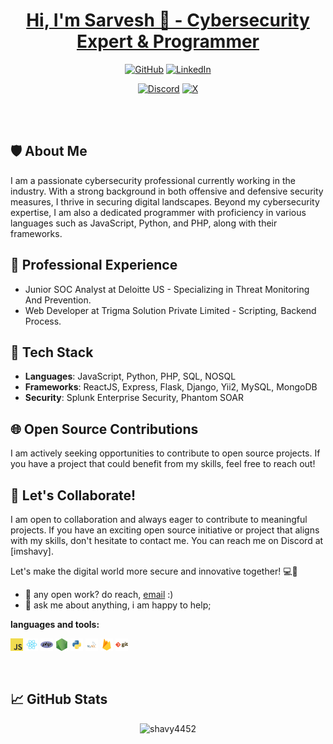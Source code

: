 <h1 align="center"><a href="https://peterhan.dev">Hi, I'm Sarvesh 👋  - Cybersecurity Expert & Programmer </a></h1>

<p align="center">
  <a href="https://github.com/shavy4452">
    <picture>
      <source media="(prefers-color-scheme: dark)" srcset="https://cdn.simpleicons.org/github/white">
      <img alt="GitHub" title="GitHub" height="48" width="48" src="https://cdn.simpleicons.org/github"></picture></a>
  <a href="https://www.linkedin.com/in/sarveshsingh1322">
    <img alt="LinkedIn" title="LinkedIn" height="48" width="48" src="https://cdn.simpleicons.org/linkedin"></a>
</p>

<p align="center">
  <a href="https://discord.com/invite/n7J26nP9gC">
    <img alt="Discord" title="Discord" height="48" width="48" src="https://cdn.simpleicons.org/discord"></a>
  <a href="https://twitter.com/imshavy">
    <picture>
      <source media="(prefers-color-scheme: dark)" srcset="https://cdn.simpleicons.org/x/white">
      <img alt="X" title="X" height="48" width="48" src="https://cdn.simpleicons.org/x"></picture></a>
</p>



<br />
<br />

## 🛡️ About Me
I am a passionate cybersecurity professional currently working in the industry. With a strong background in both offensive and defensive security measures, I thrive in securing digital landscapes. Beyond my cybersecurity expertise, I am also a dedicated programmer with proficiency in various languages such as JavaScript, Python, and PHP, along with their frameworks.

## 💼 Professional Experience
- Junior SOC Analyst at Deloitte US - Specializing in Threat Monitoring And Prevention.
- Web Developer at Trigma Solution Private Limited - Scripting, Backend Process.

## 🔧 Tech Stack
- **Languages**: JavaScript, Python, PHP, SQL, NOSQL
- **Frameworks**: ReactJS, Express, Flask, Django, Yii2, MySQL, MongoDB
- **Security**: Splunk Enterprise Security, Phantom SOAR

## 🌐 Open Source Contributions
I am actively seeking opportunities to contribute to open source projects. If you have a project that could benefit from my skills, feel free to reach out!

## 🤝 Let's Collaborate!
I am open to collaboration and always eager to contribute to meaningful projects. If you have an exciting open source initiative or project that aligns with my skills, don't hesitate to contact me. You can reach me on Discord at [imshavy].



Let's make the digital world more secure and innovative together! 💻🚀
  
- 💼 any open work? do reach, [email](mailto:sarveshsingh1322@gmail.com) :)
- 💬 ask me about anything, i am happy to help;

**languages and tools:**  

<code><img height="20" src="https://raw.githubusercontent.com/github/explore/80688e429a7d4ef2fca1e82350fe8e3517d3494d/topics/javascript/javascript.png"></code>
<code><img height="20" src="https://raw.githubusercontent.com/github/explore/80688e429a7d4ef2fca1e82350fe8e3517d3494d/topics/react/react.png"></code>
<code><img height="20" src="https://raw.githubusercontent.com/github/explore/5c058a388828bb5fde0bcafd4bc867b5bb3f26f3/topics/php/php.png"></code>
<code><img height="20" src="https://raw.githubusercontent.com/github/explore/80688e429a7d4ef2fca1e82350fe8e3517d3494d/topics/nodejs/nodejs.png"></code>
<code><img height="20" src="https://raw.githubusercontent.com/github/explore/80688e429a7d4ef2fca1e82350fe8e3517d3494d/topics/python/python.png"></code>
<code><img height="20" src="https://raw.githubusercontent.com/github/explore/80688e429a7d4ef2fca1e82350fe8e3517d3494d/topics/mysql/mysql.png"></code>
<code><img height="20" src="https://raw.githubusercontent.com/github/explore/80688e429a7d4ef2fca1e82350fe8e3517d3494d/topics/firebase/firebase.png"></code>
<code><img height="20" src="https://raw.githubusercontent.com/github/explore/80688e429a7d4ef2fca1e82350fe8e3517d3494d/topics/git/git.png"></code>

</br>


## 📈 GitHub Stats
<p align="center"> <img src="https://github-readme-stats.vercel.app/api?username=shavy4452&show_icons=true&theme=gotham" alt="shavy4452" />
